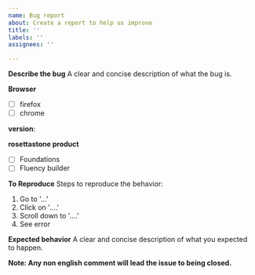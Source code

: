 ```yaml
---
name: Bug report
about: Create a report to help us improve
title: ''
labels: ''
assignees: ''

---
```


**Describe the bug**
A clear and concise description of what the bug is.

**Browser**
- [ ] firefox
- [ ] chrome

**version**: 

**rosettastone product**
- [ ] Foundations
- [ ] Fluency builder

**To Reproduce**
Steps to reproduce the behavior:
1. Go to '...'
2. Click on '....'
3. Scroll down to '....'
4. See error

**Expected behavior**
A clear and concise description of what you expected to happen.

**Note: Any non english comment will lead the issue to being closed.**
